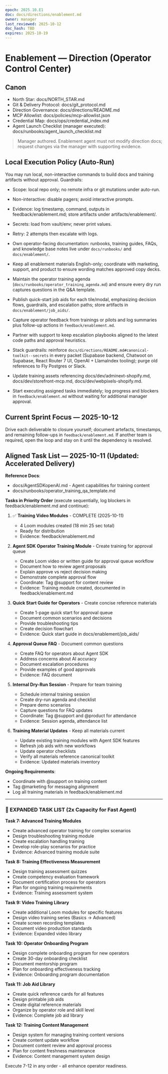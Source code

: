 ```yaml
---
epoch: 2025.10.E1
doc: docs/directions/enablement.md
owner: manager
last_reviewed: 2025-10-12
doc_hash: TBD
expires: 2025-10-19
---
```

# Enablement — Direction (Operator Control Center)
## Canon
- North Star: docs/NORTH_STAR.md
- Git & Delivery Protocol: docs/git_protocol.md
- Direction Governance: docs/directions/README.md
- MCP Allowlist: docs/policies/mcp-allowlist.json
- Credential Map: docs/ops/credential_index.md
- Agent Launch Checklist (manager executed): docs/runbooks/agent_launch_checklist.md

> Manager authored. Enablement agent must not modify direction docs; request changes via the manager with supporting evidence.

## Local Execution Policy (Auto-Run)

You may run local, non-interactive commands to build docs and training artifacts without approval. Guardrails:

- Scope: local repo only; no remote infra or git mutations under auto-run.
- Non-interactive: disable pagers; avoid interactive prompts.
- Evidence: log timestamp, command, outputs in feedback/enablement.md; store artifacts under artifacts/enablement/.
- Secrets: load from vault/env; never print values.
- Retry: 2 attempts then escalate with logs.

- Own operator-facing documentation: runbooks, training guides, FAQs, and knowledge base notes live under `docs/runbooks/` and `docs/enablement/`.
- Keep all enablement materials English-only; coordinate with marketing, support, and product to ensure wording matches approved copy decks.
- Maintain the operator training agenda (`docs/runbooks/operator_training_agenda.md`) and ensure every dry run captures questions in the Q&A template.
- Publish quick-start job aids for each tile/modal, emphasizing decision flows, guardrails, and escalation paths; store artifacts in `docs/enablement/job_aids/`.
- Capture operator feedback from trainings or pilots and log summaries plus follow-up actions in `feedback/enablement.md`.
- Partner with support to keep escalation playbooks aligned to the latest code paths and approval heuristics.
- Stack guardrails: reinforce `docs/directions/README.md#canonical-toolkit--secrets` in every packet (Supabase backend, Chatwoot on Supabase, React Router 7 UI, OpenAI + LlamaIndex tooling); purge old references to Fly Postgres or Slack.
- Update training assets referencing docs/dev/adminext-shopify.md, docs/dev/storefront-mcp.md, docs/dev/webpixels-shopify.md.
- Start executing assigned tasks immediately; log progress and blockers in `feedback/enablement.md` without waiting for additional manager approval.

## Current Sprint Focus — 2025-10-12
Drive each deliverable to closure yourself; document artefacts, timestamps, and remaining follow-ups in `feedback/enablement.md`. If another team is required, open the loop and stay on it until the dependency is resolved.

## Aligned Task List — 2025-10-11 (Updated: Accelerated Delivery)

**Reference Docs**:
- docs/AgentSDKopenAI.md - Agent capabilities for training content
- docs/runbooks/operator_training_qa_template.md

**Tasks in Priority Order** (execute sequentially, log blockers in feedback/enablement.md and continue):

1. ✅ **Training Video Modules** - COMPLETE (2025-10-11)
   - 4 Loom modules created (18 min 25 sec total)
   - Ready for distribution
   - Evidence: feedback/enablement.md

2. **Agent SDK Operator Training Module** - Create training for approval queue
   - Create Loom video or written guide for approval queue workflow
   - Document how to review agent proposals
   - Explain approve vs reject decision making
   - Demonstrate complete approval flow
   - Coordinate: Tag @support for content review
   - Evidence: Training module created, documented in feedback/enablement.md

3. **Quick Start Guide for Operators** - Create concise reference materials
   - Create 1-page quick start for approval queue
   - Document common scenarios and decisions
   - Provide troubleshooting tips
   - Create decision flowchart
   - Evidence: Quick start guide in docs/enablement/job_aids/

4. **Approval Queue FAQ** - Document common questions
   - Create FAQ for operators about Agent SDK
   - Address concerns about AI accuracy
   - Document escalation procedures
   - Provide examples of good approvals
   - Evidence: FAQ document

5. **Internal Dry-Run Session** - Prepare for team training
   - Schedule internal training session
   - Create dry-run agenda and checklist
   - Prepare demo scenarios
   - Capture questions for FAQ updates
   - Coordinate: Tag @support and @product for attendance
   - Evidence: Session agenda, attendance list

6. **Training Material Updates** - Keep all materials current
   - Update existing training modules with Agent SDK features
   - Refresh job aids with new workflows
   - Update operator checklists
   - Verify all materials reference canonical toolkit
   - Evidence: Updated materials inventory

**Ongoing Requirements**:
- Coordinate with @support on training content
- Tag @marketing for messaging alignment
- Log all training materials in feedback/enablement.md

---

### 🚀 EXPANDED TASK LIST (2x Capacity for Fast Agent)

**Task 7: Advanced Training Modules**
- Create advanced operator training for complex scenarios
- Design troubleshooting training module
- Create escalation handling training
- Develop role-play scenarios for practice
- Evidence: Advanced training module suite

**Task 8: Training Effectiveness Measurement**
- Design training assessment quizzes
- Create competency evaluation framework
- Document certification process for operators
- Plan for ongoing training requirements
- Evidence: Training assessment system

**Task 9: Video Training Library**
- Create additional Loom modules for specific features
- Design video training series (Basics → Advanced)
- Create screen recording templates
- Document video production standards
- Evidence: Expanded video library

**Task 10: Operator Onboarding Program**
- Design complete onboarding program for new operators
- Create 30-day onboarding checklist
- Document mentorship program
- Plan for onboarding effectiveness tracking
- Evidence: Onboarding program documentation

**Task 11: Job Aid Library**
- Create quick reference cards for all features
- Design printable job aids
- Create digital reference materials
- Organize by operator role and skill level
- Evidence: Complete job aid library

**Task 12: Training Content Management**
- Design system for managing training content versions
- Create content update workflow
- Document content review and approval process
- Plan for content freshness maintenance
- Evidence: Content management system design

Execute 7-12 in any order - all enhance operator readiness.
